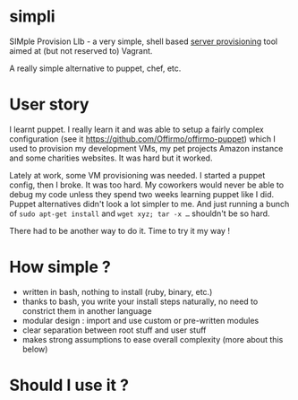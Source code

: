 simpli
======
SIMple Provision LIb - a very simple, shell based [server provisioning](http://en.wikipedia.org/wiki/Provisioning#Server_provisioning) tool aimed at (but not reserved to) Vagrant.

A really simple alternative to puppet, chef, etc.


User story
==========
I learnt puppet. I really learn it and was able to setup a fairly complex configuration (see it https://github.com/Offirmo/offirmo-puppet) which I used to provision my development VMs, my pet projects Amazon instance and some charities websites. It was hard but it worked.

Lately at work, some VM provisioning was needed. I started a puppet config, then I broke. It was too hard. My coworkers would never be able to debug my code unless they spend two weeks learning puppet like I did. Puppet alternatives didn't look a lot simpler to me. And just running a bunch of `sudo apt-get install` and `wget xyz; tar -x …` shouldn't be so hard.

There had to be another way to do it. Time to try it my way !





How simple ?
============

* written in bash, nothing to install (ruby, binary, etc.)
* thanks to bash, you write your install steps naturally, no need to constrict them in another language
* modular design : import and use custom or pre-written modules
* clear separation between root stuff and user stuff
* makes strong assumptions to ease overall complexity (more about this below)

Should I use it ?
=================


